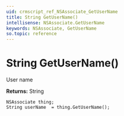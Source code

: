 ```yaml
---
uid: crmscript_ref_NSAssociate_GetUserName
title: String GetUserName()
intellisense: NSAssociate.GetUserName
keywords: NSAssociate, GetUserName
so.topic: reference
---
```


# String GetUserName()

User name

**Returns:** String

```crmscript
NSAssociate thing;
String userName  = thing.GetUserName();
```

